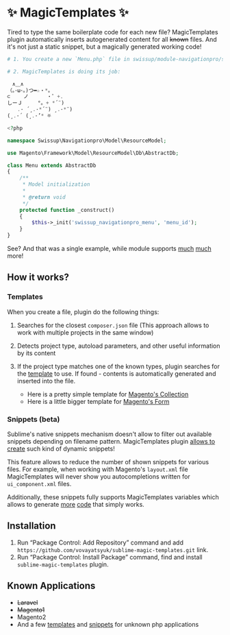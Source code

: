 # ✨ MagicTemplates ✨

Tired to type the same boilerplate code for each new file? MagicTemplates plugin
automatically inserts autogenerated content for all ~~known~~ files. And it's
not just a static snippet, but a magically generated working code!

```php
# 1. You create a new `Menu.php` file in swissup/module-navigationpro/src/Model/ResourceModel/

# 2. MagicTemplates is doing its job:

　∧＿∧
（｡･ω･｡)つ━☆・*。
⊂　　 ノ 　　　・゜+.
しーＪ　　　°。+ *´¨)
　　.· ´¸.·*´¨) ¸.·*¨)
(¸.·´ (¸.·’* ⛧

<?php

namespace Swissup\Navigationpro\Model\ResourceModel;

use Magento\Framework\Model\ResourceModel\Db\AbstractDb;

class Menu extends AbstractDb
{
    /**
     * Model initialization
     *
     * @return void
     */
    protected function _construct()
    {
        $this->_init('swissup_navigationpro_menu', 'menu_id');
    }
}
```

See? And that was a single example, while module supports [much](#templates)
[much](#snippets-beta) more!

## How it works?

### Templates

When you create a file, plugin do the following things:

 1. Searches for the closest `composer.json` file (This approach allows to work
    with multiple projects in the same window)
 2. Detects project type, autoload parameters, and other useful information
    by its content
 3. If the project type matches one of the known types, plugin searches for the
    [template](https://github.com/vovayatsyuk/sublime-magic-templates/blob/master/templates/magento2/files.json)
    to use. If found - contents is automatically generated and inserted into
    the file.

    - Here is a pretty simple template for
      [Magento's Collection](https://github.com/vovayatsyuk/sublime-magic-templates/blob/master/templates/magento2/files/Model/ResourceModel/Entity/Collection.php.txt)
    - Here is a little bigger template for
      [Magento's Form](https://github.com/vovayatsyuk/sublime-magic-templates/blob/master/templates/magento2/files/view/adminhtml/ui_component/form.xml.txt)

### Snippets (beta)

Sublime's native snippets mechanism doesn't allow to filter out available
snippets depending on filename pattern. MagicTemplates plugin
[allows to create](https://github.com/vovayatsyuk/sublime-magic-templates/blob/master/templates/magento2/snippets.json)
such kind of dynamic snippets!

This feature allows to reduce the number of shown snippets for various files.
For example, when working with Magento's `layout.xml` file MagicTemplates will
never show you autocompletions written for `ui_component.xml` files.

Additionally, these snippets fully supports MagicTemplates variables which
allows to generate
[more](https://github.com/vovayatsyuk/sublime-magic-templates/blob/master/templates/magento2/snippets/view/base/layout/css.txt)
[code](https://github.com/vovayatsyuk/sublime-magic-templates/blob/master/templates/magento2/snippets/etc/di.xml/virtualType.txt)
that simply works.

## Installation

 1. Run “Package Control: Add Repository” command and add
    `https://github.com/vovayatsyuk/sublime-magic-templates.git` link.
 2. Run “Package Control: Install Package” command, find and install
    `sublime-magic-templates` plugin.

## Known Applications

 -  ~~Laravel~~
 -  ~~Magento1~~
 -  Magento2
 -  And a few [templates](https://github.com/vovayatsyuk/sublime-magic-templates/blob/master/templates/php/files.json)
    and [snippets](https://github.com/vovayatsyuk/sublime-magic-templates/blob/master/templates/php/snippets.json)
    for unknown php applications
